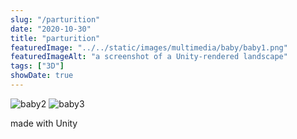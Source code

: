 ```yaml
---
slug: "/parturition"
date: "2020-10-30"
title: "parturition"
featuredImage: "../../static/images/multimedia/baby/baby1.png"
featuredImageAlt: "a screenshot of a Unity-rendered landscape"
tags: ["3D"]
showDate: true
---
```


![baby2](../images/multimedia/baby/baby2.png)
![baby3](../images/multimedia/baby/baby3.png)

made with Unity
